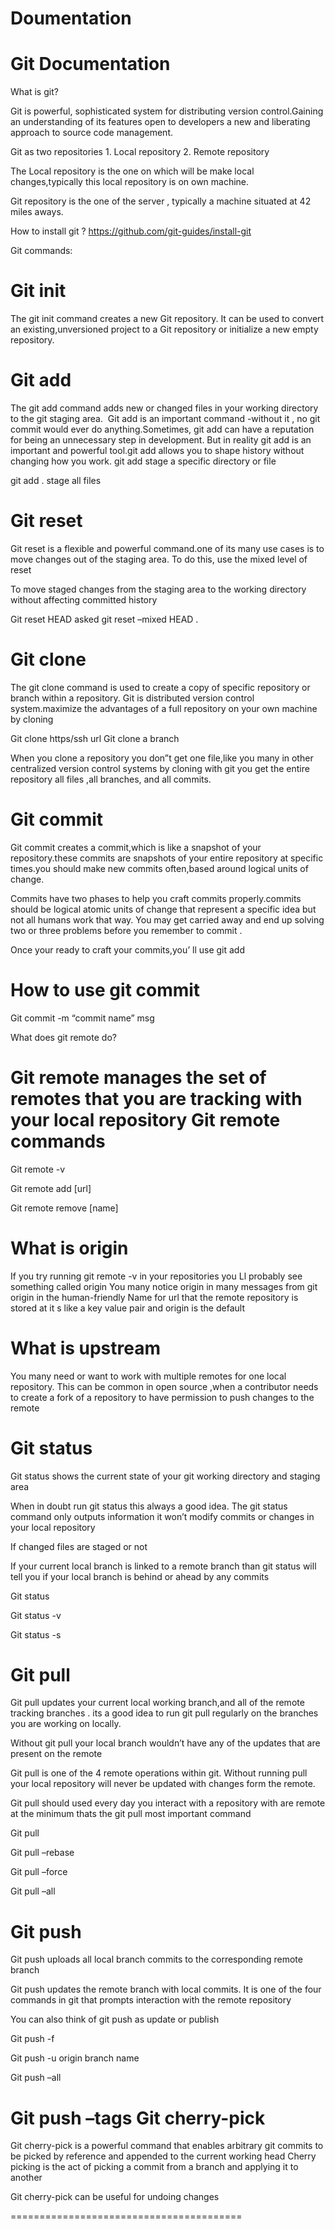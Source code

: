 # Doumentation
Git  Documentation
===============
What is git? 

Git is powerful, sophisticated system for distributing version control.Gaining an understanding of its features open to developers a new and liberating approach to source code management.

Git as two repositories 1. Local repository
                                          2. Remote repository

The Local repository  is the one on which will be make local changes,typically this local repository is on own  machine. 

Git repository is the one of the server , typically a machine  situated at 42 miles aways.

How to install git ?
https://github.com/git-guides/install-git

Git commands:

Git init
=====
The git init command creates a new Git repository. It can be used to convert an existing,unversioned project to a Git repository or initialize a new empty repository.

Git add 
======
The git add command adds new or changed  files in your working directory to the git staging area. 
Git add is an important command -without  it , no git commit  would ever do anything.Sometimes, git add can have a reputation for being an unnecessary step in development. But in reality git add is an important and powerful tool.git add allows you to shape history without changing how you work.
git add <path> stage a specific directory or file

git add .  stage all files

Git reset 
=======
Git reset is a flexible and powerful command.one of its many use cases is to move changes out of the staging area. To do this, use the mixed level of reset 

To move staged changes from the staging area to the working directory without affecting committed history 

Git reset HEAD  asked  git reset –mixed HEAD .

Git clone 
=======

The git clone command is used to create a copy of specific repository or branch within a repository.
Git is distributed version control system.maximize  the advantages of a full repository on your own machine by cloning

Git clone https/ssh url
Git clone a branch 


When you  clone a repository you don”t get one file,like you many in other centralized version control systems by cloning with git you get the entire repository all files ,all branches, and all commits.

Git commit 
=========
Git commit creates a commit,which is like  a snapshot of your repository.these commits are snapshots of your entire repository at specific times.you should make new commits often,based around logical units of change.

Commits have two phases to help you craft commits properly.commits should be 	logical atomic units of change that represent a specific idea but not all humans work that way. You may get carried away and end up solving two or three problems before you remember to commit .

Once your ready to craft your commits,you’ ll use  git add <fill name>

How to use git commit
==================

Git commit -m “commit name” msg

What does git remote do?

Git remote manages the set of remotes that  you are tracking with your local repository
Git remote commands
=================

Git remote -v 

Git remote add [url]

Git remote remove [name]


What is origin
===========

If you try running git remote -v in your repositories you Ll probably see something called origin
You many notice origin in many messages from git origin in the human-friendly 
Name for url that the remote repository is stored at it s like a key value  pair and origin is the default 



What is upstream
=============

You many need or want  to work with multiple  remotes for one local repository.
This can be common in open source ,when a contributor needs to create a fork of a repository to have permission to push changes to the remote 



Git status 
========

Git status shows the current state of your git working directory and staging area

When in doubt run git status  this  always  a good idea. The git status command only outputs information it won’t modify commits or changes in your local repository

If changed files are staged or not 

If your current local branch is linked to a remote branch than git status will tell you if your local branch is behind or ahead by any commits

Git status 

Git status -v
 
Git status  -s


Git pull
============

Git pull updates your current local working branch,and all of  the remote tracking branches . its a good idea to run git pull regularly on the branches you are working on locally.

Without git pull  your local branch wouldn’t have any of the updates that are present on the remote 


Git pull is one of the 4 remote operations within git. Without running pull your local repository  will never be updated with changes form  the remote.

Git pull should used every day you interact with a repository with are remote at the minimum thats the git pull most important command


Git pull

Git pull –rebase 

Git pull –force

Git pull –all


Git push
================

Git push uploads all local branch commits to the corresponding remote branch 

Git push updates the remote branch with local commits. It is one of the four commands in git that prompts interaction with the remote repository

You can also think of git push as update or publish 

Git push -f 

Git push -u origin branch name

Git push –all

Git push –tags
Git cherry-pick 
===============

Git cherry-pick is a powerful command that enables arbitrary git  commits to be picked by reference and appended to the  current working head 
Cherry picking is the act of picking a commit from a branch and applying it to another 

Git cherry-pick can be useful for undoing changes

========================================





















